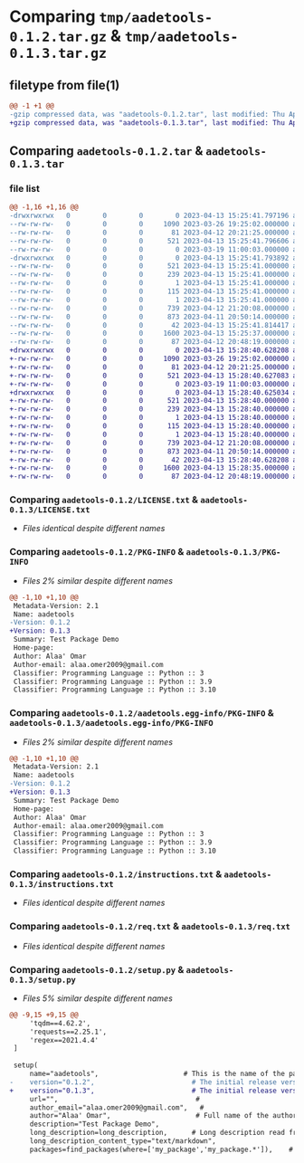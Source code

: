# Comparing `tmp/aadetools-0.1.2.tar.gz` & `tmp/aadetools-0.1.3.tar.gz`

## filetype from file(1)

```diff
@@ -1 +1 @@
-gzip compressed data, was "aadetools-0.1.2.tar", last modified: Thu Apr 13 15:25:41 2023, max compression
+gzip compressed data, was "aadetools-0.1.3.tar", last modified: Thu Apr 13 15:28:40 2023, max compression
```

## Comparing `aadetools-0.1.2.tar` & `aadetools-0.1.3.tar`

### file list

```diff
@@ -1,16 +1,16 @@
-drwxrwxrwx   0        0        0        0 2023-04-13 15:25:41.797196 aadetools-0.1.2/
--rw-rw-rw-   0        0        0     1090 2023-03-26 19:25:02.000000 aadetools-0.1.2/LICENSE.txt
--rw-rw-rw-   0        0        0       81 2023-04-12 20:21:25.000000 aadetools-0.1.2/MANIFEST.in
--rw-rw-rw-   0        0        0      521 2023-04-13 15:25:41.796606 aadetools-0.1.2/PKG-INFO
--rw-rw-rw-   0        0        0        0 2023-03-19 11:00:03.000000 aadetools-0.1.2/README.md
-drwxrwxrwx   0        0        0        0 2023-04-13 15:25:41.793892 aadetools-0.1.2/aadetools.egg-info/
--rw-rw-rw-   0        0        0      521 2023-04-13 15:25:41.000000 aadetools-0.1.2/aadetools.egg-info/PKG-INFO
--rw-rw-rw-   0        0        0      239 2023-04-13 15:25:41.000000 aadetools-0.1.2/aadetools.egg-info/SOURCES.txt
--rw-rw-rw-   0        0        0        1 2023-04-13 15:25:41.000000 aadetools-0.1.2/aadetools.egg-info/dependency_links.txt
--rw-rw-rw-   0        0        0      115 2023-04-13 15:25:41.000000 aadetools-0.1.2/aadetools.egg-info/requires.txt
--rw-rw-rw-   0        0        0        1 2023-04-13 15:25:41.000000 aadetools-0.1.2/aadetools.egg-info/top_level.txt
--rw-rw-rw-   0        0        0      739 2023-04-12 21:20:08.000000 aadetools-0.1.2/instructions.txt
--rw-rw-rw-   0        0        0      873 2023-04-11 20:50:14.000000 aadetools-0.1.2/req.txt
--rw-rw-rw-   0        0        0       42 2023-04-13 15:25:41.814417 aadetools-0.1.2/setup.cfg
--rw-rw-rw-   0        0        0     1600 2023-04-13 15:25:37.000000 aadetools-0.1.2/setup.py
--rw-rw-rw-   0        0        0       87 2023-04-12 20:48:19.000000 aadetools-0.1.2/tox.ini
+drwxrwxrwx   0        0        0        0 2023-04-13 15:28:40.628208 aadetools-0.1.3/
+-rw-rw-rw-   0        0        0     1090 2023-03-26 19:25:02.000000 aadetools-0.1.3/LICENSE.txt
+-rw-rw-rw-   0        0        0       81 2023-04-12 20:21:25.000000 aadetools-0.1.3/MANIFEST.in
+-rw-rw-rw-   0        0        0      521 2023-04-13 15:28:40.627083 aadetools-0.1.3/PKG-INFO
+-rw-rw-rw-   0        0        0        0 2023-03-19 11:00:03.000000 aadetools-0.1.3/README.md
+drwxrwxrwx   0        0        0        0 2023-04-13 15:28:40.625034 aadetools-0.1.3/aadetools.egg-info/
+-rw-rw-rw-   0        0        0      521 2023-04-13 15:28:40.000000 aadetools-0.1.3/aadetools.egg-info/PKG-INFO
+-rw-rw-rw-   0        0        0      239 2023-04-13 15:28:40.000000 aadetools-0.1.3/aadetools.egg-info/SOURCES.txt
+-rw-rw-rw-   0        0        0        1 2023-04-13 15:28:40.000000 aadetools-0.1.3/aadetools.egg-info/dependency_links.txt
+-rw-rw-rw-   0        0        0      115 2023-04-13 15:28:40.000000 aadetools-0.1.3/aadetools.egg-info/requires.txt
+-rw-rw-rw-   0        0        0        1 2023-04-13 15:28:40.000000 aadetools-0.1.3/aadetools.egg-info/top_level.txt
+-rw-rw-rw-   0        0        0      739 2023-04-12 21:20:08.000000 aadetools-0.1.3/instructions.txt
+-rw-rw-rw-   0        0        0      873 2023-04-11 20:50:14.000000 aadetools-0.1.3/req.txt
+-rw-rw-rw-   0        0        0       42 2023-04-13 15:28:40.628208 aadetools-0.1.3/setup.cfg
+-rw-rw-rw-   0        0        0     1600 2023-04-13 15:28:35.000000 aadetools-0.1.3/setup.py
+-rw-rw-rw-   0        0        0       87 2023-04-12 20:48:19.000000 aadetools-0.1.3/tox.ini
```

### Comparing `aadetools-0.1.2/LICENSE.txt` & `aadetools-0.1.3/LICENSE.txt`

 * *Files identical despite different names*

### Comparing `aadetools-0.1.2/PKG-INFO` & `aadetools-0.1.3/PKG-INFO`

 * *Files 2% similar despite different names*

```diff
@@ -1,10 +1,10 @@
 Metadata-Version: 2.1
 Name: aadetools
-Version: 0.1.2
+Version: 0.1.3
 Summary: Test Package Demo
 Home-page: 
 Author: Alaa' Omar
 Author-email: alaa.omer2009@gmail.com
 Classifier: Programming Language :: Python :: 3
 Classifier: Programming Language :: Python :: 3.9
 Classifier: Programming Language :: Python :: 3.10
```

### Comparing `aadetools-0.1.2/aadetools.egg-info/PKG-INFO` & `aadetools-0.1.3/aadetools.egg-info/PKG-INFO`

 * *Files 2% similar despite different names*

```diff
@@ -1,10 +1,10 @@
 Metadata-Version: 2.1
 Name: aadetools
-Version: 0.1.2
+Version: 0.1.3
 Summary: Test Package Demo
 Home-page: 
 Author: Alaa' Omar
 Author-email: alaa.omer2009@gmail.com
 Classifier: Programming Language :: Python :: 3
 Classifier: Programming Language :: Python :: 3.9
 Classifier: Programming Language :: Python :: 3.10
```

### Comparing `aadetools-0.1.2/instructions.txt` & `aadetools-0.1.3/instructions.txt`

 * *Files identical despite different names*

### Comparing `aadetools-0.1.2/req.txt` & `aadetools-0.1.3/req.txt`

 * *Files identical despite different names*

### Comparing `aadetools-0.1.2/setup.py` & `aadetools-0.1.3/setup.py`

 * *Files 5% similar despite different names*

```diff
@@ -9,15 +9,15 @@
     'tqdm==4.62.2',
     'requests==2.25.1',
     'regex==2021.4.4'
 ]
 
 setup(
     name="aadetools",                     # This is the name of the package
-    version="0.1.2",                        # The initial release version
+    version="0.1.3",                        # The initial release version
     url="",                                  #
     author_email="alaa.omer2009@gmail.com",   #
     author="Alaa' Omar",                     # Full name of the author
     description="Test Package Demo",
     long_description=long_description,      # Long description read from the the readme file
     long_description_content_type="text/markdown",
     packages=find_packages(where=['my_package','my_package.*']),    # List of all python modules to be installed
```

